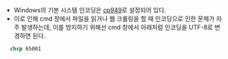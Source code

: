 - Windows의 기본 시스템 인코딩은 [cp949](https://ko.wikipedia.org/wiki/%EC%BD%94%EB%93%9C_%ED%8E%98%EC%9D%B4%EC%A7%80_949)로 설정되어 있다.
- 이로 인해 cmd 창에서 파일을 읽거나 웹 크롤링을 할 때 인코딩으로 인한 문제가 자주 발생하는데, 이를 방지하기 위해선 cmd 창에서 아래처럼  인코딩을 UTF-8로 변경하면 된다.

``` cmd
  chcp 65001
```
